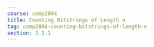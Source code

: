```yaml
---
course: comp2804
title: Counting Bitstrings of Length n
tag: comp2804-counting-bitstrings-of-length-n
section: 3.1.1
---
```

